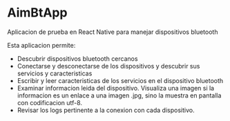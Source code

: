 # AimBtApp
Aplicacion de prueba en React Native para manejar dispositivos bluetooth

Esta aplicacion permite:
- Descubrir dispositivos bluetooth cercanos
- Conectarse y desconectarse de los dispositivos y descubrir sus servicios y caracteristicas
- Escribir y leer caracteristicas de los servicios en el dispositivo bluetooth
- Examinar informacion leida del dispositivo.  Visualiza una imagen si la informacion es un enlace a una imagen .jpg, sino la muestra en pantalla con codificacion utf-8.
- Revisar los logs pertinente a la conexion con cada dispositivo.
